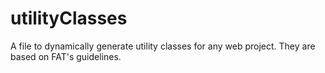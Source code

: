 # utilityClasses
A file to dynamically generate utility classes for any web project.     They are based on FAT's guidelines.
